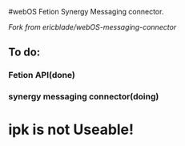 #webOS Fetion Synergy Messaging connector.

*Fork from ericblade/webOS-messaging-connector*


## To do:

### Fetion API(done)

### synergy messaging connector(doing)

# ipk is not Useable!


